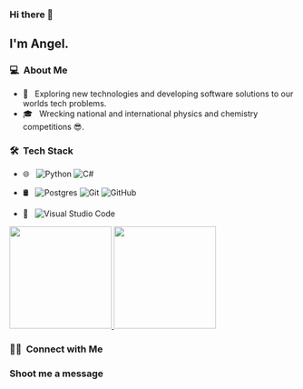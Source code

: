 ### Hi there 👋

<h2>I'm Angel.</h2>

<h3> 💻 &nbsp;About Me </h3>

- 🤔 &nbsp; Exploring new technologies and developing software solutions to our worlds tech problems.
- 🎓 &nbsp; Wrecking national and international physics and chemistry competitions 😎.


<h3> 🛠 &nbsp;Tech Stack</h3>

- 🌐 &nbsp;
  ![Python](https://img.shields.io/badge/Python-FFD43B?style=for-the-badge&logo=python&logoColor=blue)
  ![C#](https://img.shields.io/badge/C%23-239120?style=for-the-badge&logo=c-sharp&logoColor=white)
 
- 🛢 &nbsp;
  ![Postgres](https://img.shields.io/badge/PostgreSQL-316192?style=for-the-badge&logo=postgresql&logoColor=white)
  ![Git](https://img.shields.io/badge/-Git-333333?style=flat&logo=git)
  ![GitHub](https://img.shields.io/badge/-GitHub-333333?style=flat&logo=github)
- 🔧 &nbsp;
  ![Visual Studio Code](https://img.shields.io/badge/-Visual%20Studio%20Code-333333?style=flat&logo=visual-studio-code&logoColor=007ACC)


<p>
<a href="https://github.com/RBaronAce">
  <img height="180em" src="https://github-readme-stats.vercel.app/api?username=RBaronAce&show_icons=true&theme=radical" />
  <img height="180em" src="https://github-readme-stats-eight-theta.vercel.app/api/top-langs/?username=RBaronAce1&theme=radical&layout=compact&exclude_lang=java+r" />
</a>
</p>


<h3> 🤝🏻 &nbsp;Connect with Me </h3>

<h3> Shoot me a message <h3>
<!--
**cdthomp1/cdthomp1** is a ✨ _special_ ✨ repository because its `README.md` (this file) appears on your GitHub profile.


----
Credit for the readme: [cdthomp1](https://github.com/cdthomp1)
